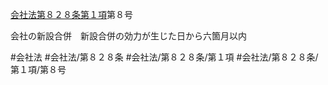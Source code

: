 [会社法第８２８条第１項](会社法＿＿＿＿第８２８条第１項)第８号

会社の新設合併　新設合併の効力が生じた日から六箇月以内


#会社法
#会社法/第８２８条
#会社法/第８２８条/第１項
#会社法/第８２８条/第１項/第８号
